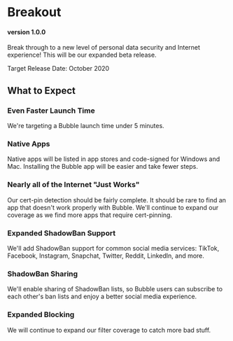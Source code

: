# Breakout
#### version 1.0.0
Break through to a new level of personal data security and Internet experience! This will be our expanded beta release.

Target Release Date: October 2020

## What to Expect

### Even Faster Launch Time
We're targeting a Bubble launch time under 5 minutes.

### Native Apps
Native apps will be listed in app stores and code-signed for Windows and Mac. Installing the Bubble app will be easier and take fewer steps.

### Nearly all of the Internet "Just Works"
Our cert-pin detection should be fairly complete. It should be rare to find an app that doesn't work properly with Bubble. We'll continue to expand our coverage as we find more apps that require cert-pinning.

### Expanded ShadowBan Support
We'll add ShadowBan support for common social media services: TikTok, Facebook, Instagram, Snapchat, Twitter, Reddit, LinkedIn, and more.

### ShadowBan Sharing
We'll enable sharing of ShadowBan lists, so Bubble users can subscribe to each other's ban lists and enjoy a better social media experience.

### Expanded Blocking
We will continue to expand our filter coverage to catch more bad stuff.

